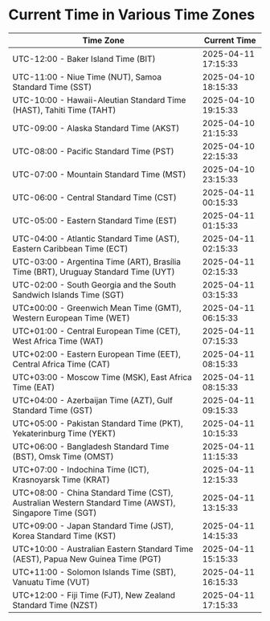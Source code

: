 # Current Time in Various Time Zones

| Time Zone | Current Time |
|-----------|--------------|
| UTC-12:00 - Baker Island Time (BIT) | 2025-04-11 17:15:33 |
| UTC-11:00 - Niue Time (NUT), Samoa Standard Time (SST) | 2025-04-10 18:15:33 |
| UTC-10:00 - Hawaii-Aleutian Standard Time (HAST), Tahiti Time (TAHT) | 2025-04-10 19:15:33 |
| UTC-09:00 - Alaska Standard Time (AKST) | 2025-04-10 21:15:33 |
| UTC-08:00 - Pacific Standard Time (PST) | 2025-04-10 22:15:33 |
| UTC-07:00 - Mountain Standard Time (MST) | 2025-04-10 23:15:33 |
| UTC-06:00 - Central Standard Time (CST) | 2025-04-11 00:15:33 |
| UTC-05:00 - Eastern Standard Time (EST) | 2025-04-11 01:15:33 |
| UTC-04:00 - Atlantic Standard Time (AST), Eastern Caribbean Time (ECT) | 2025-04-11 02:15:33 |
| UTC-03:00 - Argentina Time (ART), Brasília Time (BRT), Uruguay Standard Time (UYT) | 2025-04-11 02:15:33 |
| UTC-02:00 - South Georgia and the South Sandwich Islands Time (SGT) | 2025-04-11 03:15:33 |
| UTC±00:00 - Greenwich Mean Time (GMT), Western European Time (WET) | 2025-04-11 06:15:33 |
| UTC+01:00 - Central European Time (CET), West Africa Time (WAT) | 2025-04-11 07:15:33 |
| UTC+02:00 - Eastern European Time (EET), Central Africa Time (CAT) | 2025-04-11 08:15:33 |
| UTC+03:00 - Moscow Time (MSK), East Africa Time (EAT) | 2025-04-11 08:15:33 |
| UTC+04:00 - Azerbaijan Time (AZT), Gulf Standard Time (GST) | 2025-04-11 09:15:33 |
| UTC+05:00 - Pakistan Standard Time (PKT), Yekaterinburg Time (YEKT) | 2025-04-11 10:15:33 |
| UTC+06:00 - Bangladesh Standard Time (BST), Omsk Time (OMST) | 2025-04-11 11:15:33 |
| UTC+07:00 - Indochina Time (ICT), Krasnoyarsk Time (KRAT) | 2025-04-11 12:15:33 |
| UTC+08:00 - China Standard Time (CST), Australian Western Standard Time (AWST), Singapore Time (SGT) | 2025-04-11 13:15:33 |
| UTC+09:00 - Japan Standard Time (JST), Korea Standard Time (KST) | 2025-04-11 14:15:33 |
| UTC+10:00 - Australian Eastern Standard Time (AEST), Papua New Guinea Time (PGT) | 2025-04-11 15:15:33 |
| UTC+11:00 - Solomon Islands Time (SBT), Vanuatu Time (VUT) | 2025-04-11 16:15:33 |
| UTC+12:00 - Fiji Time (FJT), New Zealand Standard Time (NZST) | 2025-04-11 17:15:33 |
